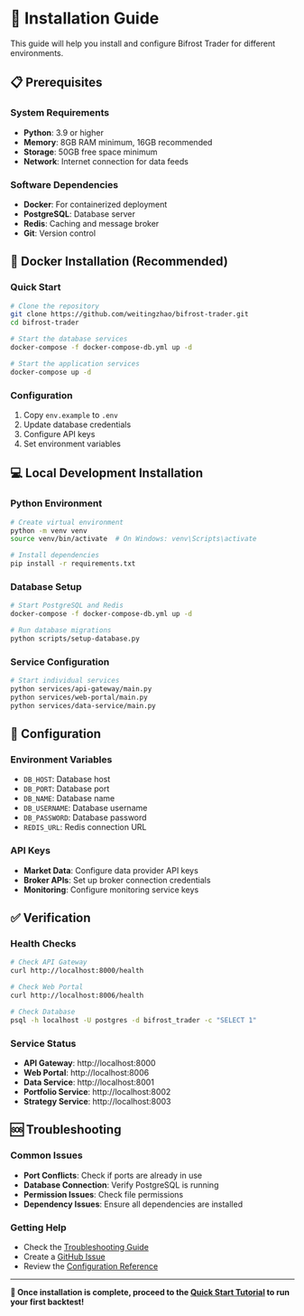 # 🚀 Installation Guide

This guide will help you install and configure Bifrost Trader for different environments.

## 📋 Prerequisites

### **System Requirements**
- **Python**: 3.9 or higher
- **Memory**: 8GB RAM minimum, 16GB recommended
- **Storage**: 50GB free space minimum
- **Network**: Internet connection for data feeds

### **Software Dependencies**
- **Docker**: For containerized deployment
- **PostgreSQL**: Database server
- **Redis**: Caching and message broker
- **Git**: Version control

## 🐳 Docker Installation (Recommended)

### **Quick Start**
```bash
# Clone the repository
git clone https://github.com/weitingzhao/bifrost-trader.git
cd bifrost-trader

# Start the database services
docker-compose -f docker-compose-db.yml up -d

# Start the application services
docker-compose up -d
```

### **Configuration**
1. Copy `env.example` to `.env`
2. Update database credentials
3. Configure API keys
4. Set environment variables

## 💻 Local Development Installation

### **Python Environment**
```bash
# Create virtual environment
python -m venv venv
source venv/bin/activate  # On Windows: venv\Scripts\activate

# Install dependencies
pip install -r requirements.txt
```

### **Database Setup**
```bash
# Start PostgreSQL and Redis
docker-compose -f docker-compose-db.yml up -d

# Run database migrations
python scripts/setup-database.py
```

### **Service Configuration**
```bash
# Start individual services
python services/api-gateway/main.py
python services/web-portal/main.py
python services/data-service/main.py
```

## 🔧 Configuration

### **Environment Variables**
- `DB_HOST`: Database host
- `DB_PORT`: Database port
- `DB_NAME`: Database name
- `DB_USERNAME`: Database username
- `DB_PASSWORD`: Database password
- `REDIS_URL`: Redis connection URL

### **API Keys**
- **Market Data**: Configure data provider API keys
- **Broker APIs**: Set up broker connection credentials
- **Monitoring**: Configure monitoring service keys

## ✅ Verification

### **Health Checks**
```bash
# Check API Gateway
curl http://localhost:8000/health

# Check Web Portal
curl http://localhost:8006/health

# Check Database
psql -h localhost -U postgres -d bifrost_trader -c "SELECT 1"
```

### **Service Status**
- **API Gateway**: http://localhost:8000
- **Web Portal**: http://localhost:8006
- **Data Service**: http://localhost:8001
- **Portfolio Service**: http://localhost:8002
- **Strategy Service**: http://localhost:8003

## 🆘 Troubleshooting

### **Common Issues**
- **Port Conflicts**: Check if ports are already in use
- **Database Connection**: Verify PostgreSQL is running
- **Permission Issues**: Check file permissions
- **Dependency Issues**: Ensure all dependencies are installed

### **Getting Help**
- Check the [Troubleshooting Guide](../guides/troubleshooting.md)
- Create a [GitHub Issue](https://github.com/weitingzhao/bifrost-trader/issues)
- Review the [Configuration Reference](../reference/configuration.md)

---

**🎯 Once installation is complete, proceed to the [Quick Start Tutorial](quick-start.md) to run your first backtest!**
